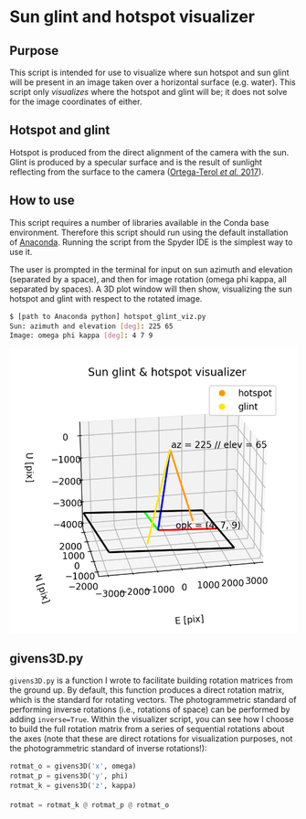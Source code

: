 # Sun glint and hotspot visualizer

## Purpose
This script is intended for use to visualize where sun hotspot and sun glint will be present in an image taken over a horizontal surface (e.g. water). This script only *visualizes* where the hotspot and glint will be; it does not solve for the image coordinates of either.

## Hotspot and glint
Hotspot is produced from the direct alignment of the camera with the sun. Glint is produced by a specular surface and is the result of sunlight reflecting from the surface to the camera ([Ortega-Terol *et al.* 2017](https://doi.org/10.3390/s17102352)). 

## How to use
This script requires a number of libraries available in the Conda base environment. Therefore this script should run using the default installation of [Anaconda](https://www.anaconda.com/products/distribution). Running the script from the Spyder IDE is the simplest way to use it.

The user is prompted in the terminal for input on sun azimuth and elevation (separated by a space), and then for image rotation (omega phi kappa, all separated by spaces). A 3D plot window will then show, visualizing the sun hotspot and glint with respect to the rotated image.

```sh
$ [path to Anaconda python] hotspot_glint_viz.py 
Sun: azimuth and elevation [deg]: 225 65
Image: omega phi kappa [deg]: 4 7 9
```

![Example of a 3D plot output by the hotspot and glint visualizer script.](example_plot.png)

## givens3D.py
`givens3D.py` is a function I wrote to facilitate building rotation matrices from the ground up. By default, this function produces a direct rotation matrix, which is the standard for rotating vectors. The photogrammetric standard of performing inverse rotations (i.e., rotations of space) can be performed by adding `inverse=True`. Within the visualizer script, you can see how I choose to build the full rotation matrix from a series of sequential rotations about the axes (note that these are direct rotations for visualization purposes, not the photogrammetric standard of inverse rotations!):
```py
rotmat_o = givens3D('x', omega)
rotmat_p = givens3D('y', phi)
rotmat_k = givens3D('z', kappa)

rotmat = rotmat_k @ rotmat_p @ rotmat_o
```
